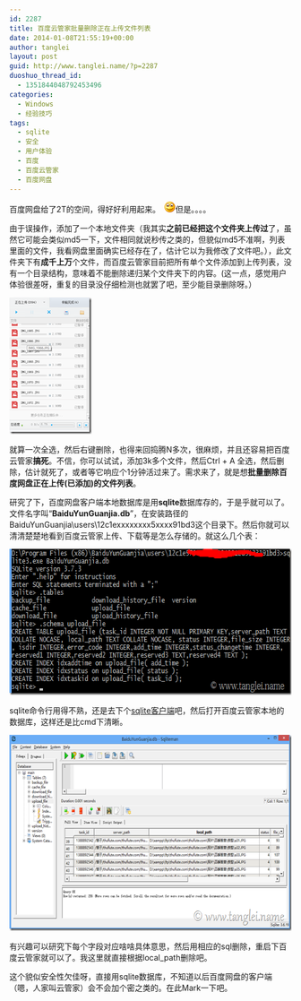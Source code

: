 ```yaml
---
id: 2287
title: 百度云管家批量删除正在上传文件列表
date: 2014-01-08T21:55:19+00:00
author: tanglei
layout: post
guid: http://www.tanglei.name/?p=2287
duoshuo_thread_id:
  - 1351844048792453496
categories:
  - Windows
  - 经验技巧
tags:
  - sqlite
  - 安全
  - 用户体验
  - 百度
  - 百度云管家
  - 百度网盘
---
```

百度网盘给了2T的空间，得好好利用起来。   <img class="wlEmoticon wlEmoticon-smile" style="border-style: none;" src="/wp-content/uploads/2014/01/wlEmoticon-smile.png" alt="微笑" />但是。。。。

由于误操作，添加了一个本地文件夹（我其实**之前已经把这个文件夹上传过**了，虽然它可能会类似md5一下，文件相同就说秒传之类的，但貌似md5不准啊，列表里面的文件，我看网盘里面确实已经存在了，估计它以为我修改了文件吧。），此文件夹下有**成千上万**个文件，而百度云管家目前把所有单个文件添加到上传列表，没有一个目录结构，意味着不能删除递归某个文件夹下的内容。(这一点，感觉用户体验很差呀，重复的目录没仔细检测也就罢了吧，至少能目录删除呀。）

[<img style="background-image: none; padding-top: 0px; padding-left: 0px; display: inline; padding-right: 0px; border: 0px;" title="clip_image001" src="/wp-content/uploads/2014/01/clip_image001_thumb.png" alt="clip_image001" width="147" height="244" border="0" />](/wp-content/uploads/2014/01/clip_image001.png)

就算一次全选，然后右键删除，也得来回捣腾N多次，很麻烦，并且还容易把百度云管家**搞死**。不信，你可以试试，添加3k多个文件，然后Ctrl + A 全选，然后删除，估计就死了，或者等它响应个1分钟活过来了。需求来了，就是想**批量删除百度网盘正在上传(已添加)的文件列表**。

研究了下，百度网盘客户端本地数据库是用**sqlite**数据库存的，于是乎就可以了。文件名字叫“**BaiduYunGuanjia.db**”，在安装路径的BaiduYunGuanjia\users\12c1exxxxxxxx5xxxx91bd3这个目录下。然后你就可以清清楚楚地看到百度云管家上传、下载等是怎么存储的。就这么几个表：

[<img style="background-image: none; padding-top: 0px; padding-left: 0px; display: inline; padding-right: 0px; border: 0px;" title="image" src="/wp-content/uploads/2014/01/image_thumb.png" alt="image" width="648" height="261" border="0" />](/wp-content/uploads/2014/01/image.png)

sqlite命令行用得不熟，还是去下个[sqlite客户端](http://sourceforge.net/projects/sqliteman/files/latest/download)吧，然后打开百度云管家本地的数据库，这样还是比cmd下清晰。

[<img style="background-image: none; padding-top: 0px; padding-left: 0px; display: inline; padding-right: 0px; border: 0px;" title="image" src="/wp-content/uploads/2014/01/image_thumb1.png" alt="image" width="644" height="350" border="0" />](/wp-content/uploads/2014/01/image1.png)

有兴趣可以研究下每个字段对应啥啥具体意思，然后用相应的sql删除，重启下百度云管家就可以了。我这里就直接根据local_path删除吧。

这个貌似安全性欠佳呀，直接用sqlite数据库，不知道以后百度网盘的客户端（嗯，人家叫云管家）会不会加个密之类的。在此Mark一下吧。
